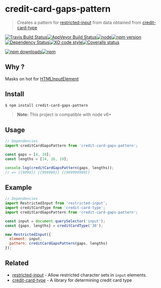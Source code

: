 # credit-card-gaps-pattern

> Creates a pattern for [restricted-input](https://github.com/braintree/restricted-input) from data obtained from [credit-card-type](https://github.com/braintree/credit-card-type)

[![Travis Build Status](https://img.shields.io/travis/Scrum/credit-card-gaps-pattern/master.svg?style=flat-square&label=unix)](https://travis-ci.org/Scrum/credit-card-gaps-pattern)[![AppVeyor Build Status](https://img.shields.io/appveyor/ci/GitScrum/credit-card-gaps-pattern/master.svg?style=flat-square&label=windows)](https://ci.appveyor.com/project/GitScrum/credit-card-gaps-pattern)[![node](https://img.shields.io/node/v/credit-card-gaps-pattern.svg?maxAge=2592000&style=flat-square)]()[![npm version](https://img.shields.io/npm/v/credit-card-gaps-pattern.svg?style=flat-square)](https://www.npmjs.com/package/credit-card-gaps-pattern)[![Dependency Status](https://david-dm.org/gitScrum/credit-card-gaps-pattern.svg?style=flat-square)](https://david-dm.org/gitScrum/credit-card-gaps-pattern)[![XO code style](https://img.shields.io/badge/code_style-XO-5ed9c7.svg?style=flat-square)](https://github.com/sindresorhus/xo)[![Coveralls status](https://img.shields.io/coveralls/Scrum/credit-card-gaps-pattern.svg?style=flat-square)](https://coveralls.io/r/Scrum/credit-card-gaps-pattern)

[![npm downloads](https://img.shields.io/npm/dm/credit-card-gaps-pattern.svg?style=flat-square)](https://www.npmjs.com/package/credit-card-gaps-pattern)[![npm](https://img.shields.io/npm/dt/credit-card-gaps-pattern.svg?style=flat-square)](https://www.npmjs.com/package/credit-card-gaps-pattern)

## Why ?
Masks on hot for [HTMLInputElement](https://developer.mozilla.org/ru/docs/Web/API/HTMLInputElement)

## Install

```bash
$ npm install credit-card-gaps-pattern 
```

> **Note:** This project is compatible with node v6+

## Usage

```js
// Dependencies
import creditCardGapsPattern from 'credit-card-gaps-pattern';

const gaps = [4, 10];
const lengths = [14, 16, 19];

console.log(creditCardGapsPattern(gaps, lengths));
// => {{9999}} {{999999}} {{999999999}}
```

## Example
```js
// Dependencies
import RestrictedInput from 'restricted-input';
import creditCardType from 'credit-card-type';
import creditCardGapsPattern from 'credit-card-gaps-pattern';

const input = document.querySelector('input');
const {gaps, lengths} = creditCardType('30');

new RestrictedInput({
  element: input,
  pattern: creditCardGapsPattern(gaps, lengths)
});
```

## Related

- [restricted-input](https://github.com/braintree/restricted-input) - Allow restricted character sets in `input` elements.
- [credit-card-type](https://github.com/braintree/credit-card-type) - A library for determining credit card type 
